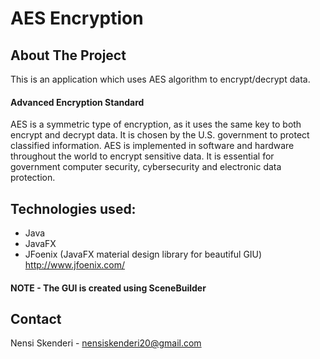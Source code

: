 # AES Encryption

## About The Project

This is an application which uses AES algorithm to encrypt/decrypt data.

#### Advanced Encryption Standard 
AES is a symmetric type of encryption, as it uses the same key to both encrypt and decrypt data.
It is chosen by the U.S. government to protect classified information. 
AES is implemented in software and hardware throughout the world to encrypt sensitive data. 
It is essential for government computer security, cybersecurity and electronic data protection.

## Technologies used: 

  * Java
  * JavaFX
  * JFoenix (JavaFX material design library for beautiful GIU) http://www.jfoenix.com/
  
  #### NOTE - The GUI is created using SceneBuilder

## Contact 
Nensi Skenderi - nensiskenderi20@gmail.com

  
